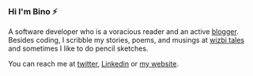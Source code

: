 ### Hi I'm Bino ⚡

A software developer who is a voracious reader and an active [blogger](https://www.codbix.com). Besides coding, I scribble my stories, poems, and musings at [wizbi tales](https://www.wizbitales.com) and sometimes I like to do pencil sketches.

You can reach me at [twitter](https://twitter.com/iambinovarghese), [Linkedin](https://www.linkedin.com/in/bino-mathew-varghese-79ba6a21/) or [my website](https://www.binovarghese.com).
